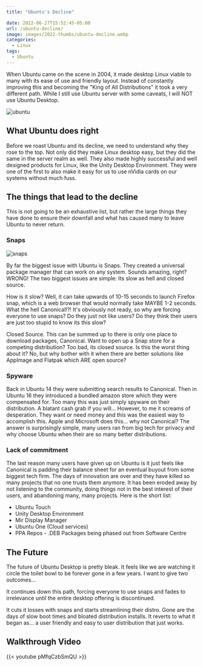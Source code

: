 ```yaml
---
title: "Ubuntu's Decline"

date: 2022-06-27T15:52:45-05:00
url: /ubuntu-decline/
image: images/2022-thumbs/ubuntu-decline.webp
categories:
  - Linux
tags:
  - Ubuntu
---
```

When Ubuntu came on the scene in 2004, it made desktop Linux viable to many with its ease of use and friendly layout. Instead of constantly improving this and becoming the "King of All Distributions" it took a very different path. While I still use Ubuntu server with some caveats, I will NOT use Ubuntu Desktop. 
<!--more-->
![ubuntu](/images/2022/ubuntu-decline/ubuntu.webp)
## What Ubuntu does right

 Before we roast Ubuntu and its decline, we need to understand why they rose to the top. Not only did they make Linux desktop easy, but they did the same in the server realm as well. They also made highly successful and well designed products for Linux, like the Unity Desktop Environment. They were one of the first to also make it easy for us to use nVidia cards on our systems without much fuss. 

## The things that lead to the decline

This is not going to be an exhaustive list, but rather the large things they have done to ensure their downfall and what has caused many to leave Ubuntu to never return. 

### Snaps
![snaps](/images/2022/ubuntu-decline/snaps.webp)

By far the biggest issue with Ubuntu is Snaps. They created a universal package manager that can work on any system. Sounds amazing, right? WRONG! The two biggest issues are simple: Its slow as hell and closed source. 

How is it slow? Well, it can take upwards of 10-15 seconds to launch Firefox snap, which is a web browser that would normally take MAYBE 1-2 seconds. What the hell Canonical!?! It's obviously not ready, so why are forcing everyone to use snaps? Do they just not like users? Do they think their users are just too stupid to know its this slow? 

Closed Source. This can be summed up to there is only one place to download packages, Canonical. Want to open up a Snap store for a competing distribution? Too bad, its closed source. Is this the worst thing about it? No, but why bother with it when there are better solutions like AppImage and Flatpak which ARE open source?

### Spyware
Back in Ubuntu 14 they were submitting search results to Canonical. Then in Ubuntu 16 they introduced a bundled amazon store which they were compensated for. Too many this was just simply spyware on their distribution. A blatant cash grab if you will... However, to me it screams of desperation. They want or need money and this was the easiest way to accomplish this. Apple and Microsoft does this... why not Canonical? The answer is surprisingly simple, many users ran from big tech for privacy and why choose Ubuntu when their are so many better distributions. 

### Lack of commitment
The last reason many users have given up on Ubuntu is it just feels like Canonical is padding their balance sheet for an eventual buyout from some biggest tech firm. The days of innovation are over and they have killed so many projects that no one trusts them anymore. It has been eroded away by not listening to the community, doing things not in the best interest of their users, and abandoning many, many projects. Here is the short list:

- Ubuntu Touch
- Unity Desktop Environment
- Mir Display Manager
- Ubuntu One (Cloud services)
- PPA Repos - .DEB Packages being phased out from Software Centre

## The Future
The future of Ubuntu Desktop is pretty bleak. It feels like we are watching it circle the toilet bowl to be forever gone in a few years. I want to give two outcomes...

It continues down this path, forcing everyone to use snaps and fades to irrelevance until the entire desktop offering is discontinued. 

It cuts it losses with snaps and starts streamlining their distro. Gone are the days of slow boot times and bloated distribution installs. It reverts to what it began as... a user friendly and easy to user distribution that just works. 

## Walkthrough Video

{{< youtube pMfqCzbSmQU >}}

